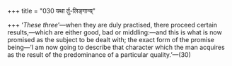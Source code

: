 +++
title = "030 यथा र्तु-लिङ्गान्य्"

+++
‘*These three*’—when they are duly practised, there proceed certain
results,—which are either good, bad or middling:—and this is what is now
promised as the subject to be dealt with; the exact form of the promise
being—‘I am now going to describe that character which the man acquires
as the result of the predominance of a particular quality.’—(30)
